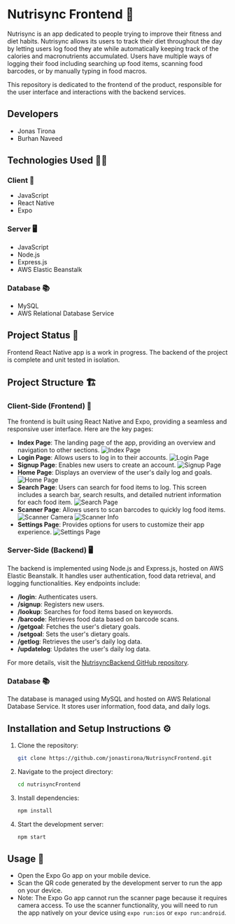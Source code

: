 # Nutrisync Frontend 🥗

Nutrisync is an app dedicated to people trying to improve their fitness and diet habits. Nutrisync allows its users to track their diet throughout the day by letting users log food they ate while automatically keeping track of the calories and macronutrients accumulated. Users have multiple ways of logging their food including searching up food items, scanning food barcodes, or by manually typing in food macros.

This repository is dedicated to the frontend of the product, responsible for the user interface and interactions with the backend services.

## Developers
- Jonas Tirona
- Burhan Naveed

## Technologies Used 👨‍💻

### Client 📱
- JavaScript
- React Native
- Expo

### Server 🖥
- JavaScript
- Node.js
- Express.js
- AWS Elastic Beanstalk

### Database 📚
- MySQL
- AWS Relational Database Service

## Project Status 🏁
Frontend React Native app is a work in progress. The backend of the project is complete and unit tested in isolation.

## Project Structure 🏗

### Client-Side (Frontend) 📱
The frontend is built using React Native and Expo, providing a seamless and responsive user interface. Here are the key pages:

- **Index Page**: The landing page of the app, providing an overview and navigation to other sections.
  ![Index Page](assets/screenshots/index_page.PNG)
- **Login Page**: Allows users to log in to their accounts.
  ![Login Page](assets/screenshots/login_page.PNG)
- **Signup Page**: Enables new users to create an account.
  ![Signup Page](assets/screenshots/signup_page.PNG)
- **Home Page**: Displays an overview of the user's daily log and goals.
  ![Home Page](assets/screenshots/home_page.PNG)
- **Search Page**: Users can search for food items to log. This screen includes a search bar, search results, and detailed nutrient information for each food item.
  ![Search Page](assets/screenshots/search_page.PNG)
- **Scanner Page**: Allows users to scan barcodes to quickly log food items.
  ![Scanner Camera](assets/screenshots/scanner_camera_page.PNG)
  ![Scanner Info](assets/screenshots/scanner_info_page.PNG)
- **Settings Page**: Provides options for users to customize their app experience.
  ![Settings Page](assets/screenshots/settings_page.PNG)

### Server-Side (Backend) 🖥
The backend is implemented using Node.js and Express.js, hosted on AWS Elastic Beanstalk. It handles user authentication, food data retrieval, and logging functionalities. Key endpoints include:

- **/login**: Authenticates users.
- **/signup**: Registers new users.
- **/lookup**: Searches for food items based on keywords.
- **/barcode**: Retrieves food data based on barcode scans.
- **/getgoal**: Fetches the user's dietary goals.
- **/setgoal**: Sets the user's dietary goals.
- **/getlog**: Retrieves the user's daily log data.
- **/updatelog**: Updates the user's daily log data.

For more details, visit the [NutrisyncBackend GitHub repository](https://github.com/BurhanNaveed0/NutrisyncBackend).

### Database 📚
The database is managed using MySQL and hosted on AWS Relational Database Service. It stores user information, food data, and daily logs.

## Installation and Setup Instructions ⚙️

1. Clone the repository:
    ```sh
    git clone https://github.com/jonastirona/NutrisyncFrontend.git
    ```
2. Navigate to the project directory:
    ```sh
    cd nutrisyncFrontend
    ```
3. Install dependencies:
    ```sh
    npm install
    ```
4. Start the development server:
    ```sh
    npm start
    ```

## Usage 📲
- Open the Expo Go app on your mobile device.
- Scan the QR code generated by the development server to run the app on your device.
- Note: The Expo Go app cannot run the scanner page because it requires camera access. To use the scanner functionality, you will need to run the app natively on your device using `expo run:ios` or `expo run:android`.
